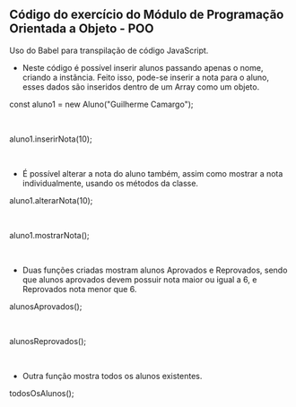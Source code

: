 ## Código do exercício do Módulo de Programação Orientada a Objeto - POO

Uso do Babel para transpilação de código JavaScript.

- Neste código é possível inserir alunos passando apenas o nome, criando a instância. Feito isso,
pode-se inserir a nota para o aluno, esses dados são inseridos dentro de um Array como um objeto.

<p>const aluno1 = new Aluno("Guilherme Camargo");</p><br>
<p>aluno1.inserirNota(10);</p><br>

- É possível alterar a nota do aluno também, assim como mostrar a nota individualmente, usando os métodos da classe.

<p>aluno1.alterarNota(10);</p><br>
<p>aluno1.mostrarNota();</p><br>

- Duas funções criadas mostram alunos Aprovados e Reprovados, sendo que alunos aprovados devem possuir nota maior ou
igual a 6, e Reprovados nota menor que 6.

<p>alunosAprovados();</p><br>
<p>alunosReprovados();</p><br>

- Outra função mostra todos os alunos existentes.

<p>todosOsAlunos();</p>
